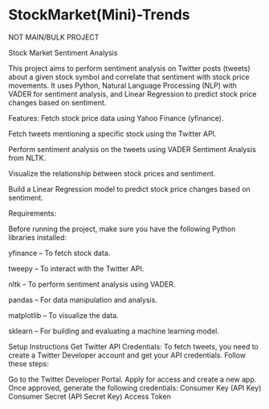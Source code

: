 # StockMarket(Mini)-Trends
NOT MAIN/BULK PROJECT


Stock Market Sentiment Analysis

This project aims to perform sentiment analysis on Twitter posts (tweets) about a given stock symbol and correlate that sentiment with stock price movements. It uses Python, Natural Language Processing (NLP) with VADER for sentiment analysis, and Linear Regression to predict stock price changes based on sentiment.

Features:
Fetch stock price data using Yahoo Finance (yfinance).

Fetch tweets mentioning a specific stock using the Twitter API.

Perform sentiment analysis on the tweets using VADER Sentiment Analysis from NLTK.

Visualize the relationship between stock prices and sentiment.

Build a Linear Regression model to predict stock price changes based on sentiment.

Requirements:

Before running the project, make sure you have the following Python libraries installed:

yfinance – To fetch stock data.

tweepy – To interact with the Twitter API.

nltk – To perform sentiment analysis using VADER.

pandas – For data manipulation and analysis.

matplotlib – To visualize the data.

sklearn – For building and evaluating a machine learning model.







Setup Instructions
Get Twitter API Credentials: To fetch tweets, you need to create a Twitter Developer account and get your API credentials. Follow these steps:

Go to the Twitter Developer Portal.
Apply for access and create a new app.
Once approved, generate the following credentials:
Consumer Key (API Key)
Consumer Secret (API Secret Key)
Access Token
